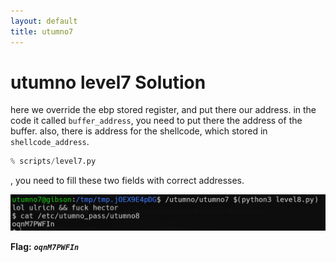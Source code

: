 ```yaml
---
layout: default
title: utumno7
---
```


# utumno level7 Solution

here we override the ebp stored register, and put there our address. in the code it called `buffer_address`, you need to put there the address of the buffer.
also, there is address for the shellcode, which stored in `shellcode_address`.
```py
% scripts/level7.py
```
, you need to fill these two fields with correct addresses.

![image](./images/level7.png)

**Flag:** ***`oqnM7PWFIn`*** 
